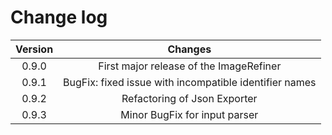 # Change log

| Version   | Changes                                                   |
| :-----:   | :------------------------------------------------------:  |
| 0.9.0     | First major release of the ImageRefiner                   |
| 0.9.1     | BugFix: fixed issue with incompatible identifier names    |
| 0.9.2     | Refactoring of Json Exporter                              |
| 0.9.3     | Minor BugFix for input parser                             |